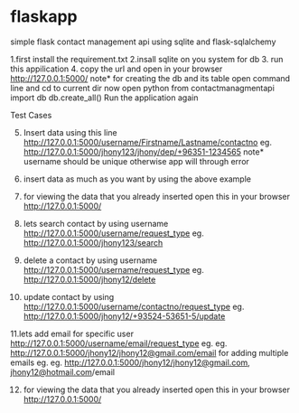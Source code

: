 # flaskapp
simple flask contact management api using sqlite and flask-sqlalchemy 

1.first install the requirement.txt
2.insall sqlite on you system for db
3. run this appilication 
4. copy the url and open in your browser http://127.0.0.1:5000/
 note* for creating the db and its table
	open command line and cd to current dir
	now open python 
		from contactmanagmentapi import db
		db.create_all()
 Run the application again	

Test Cases

5. Insert data using this line http://127.0.0.1:5000/username/Firstname/Lastname/contactno
	eg. http://127.0.0.1:5000/jhony123/jhony/dep/+96351-1234565
		note* username should be unique otherwise app will through error

6. insert data as much as you want by using the above example

7. for viewing the data that you already inserted open this in your browser http://127.0.0.1:5000/

8. lets search contact by using username http://127.0.0.1:5000/username/request_type
	eg. http://127.0.0.1:5000/jhony123/search

9. delete a contact by using username http://127.0.0.1:5000/username/request_type
	eg. http://127.0.0.1:5000/jhony12/delete

10. update contact by using http://127.0.0.1:5000/username/contactno/request_type
	eg. http://127.0.0.1:5000/jhony12/+93524-53651-5/update

11.lets add email for specific user http://127.0.0.1:5000/username/email/request_type
	eg. eg. http://127.0.0.1:5000/jhony12/jhony12@gmail.com/email
  for adding multiple emails
	eg. eg. http://127.0.0.1:5000/jhony12/jhony12@gmail.com, jhony12@hotmail.com/email

12. for viewing the data that you already inserted open this in your browser http://127.0.0.1:5000/
